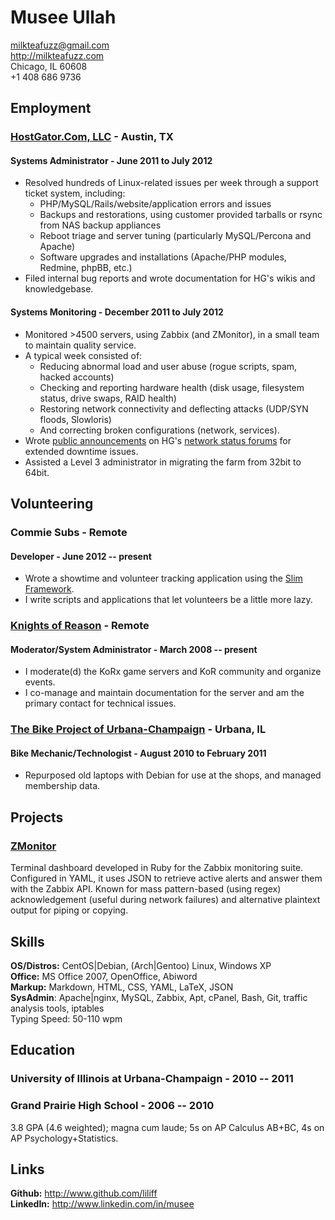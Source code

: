 # Musee Ullah

<milkteafuzz@gmail.com>  
<http://milkteafuzz.com>  
Chicago, IL 60608  
+1 408 686 9736  

## Employment

### [HostGator.Com, LLC](http://hostgator.com) - Austin, TX

#### Systems Administrator - June 2011 to July 2012

* Resolved hundreds of Linux-related issues per week through a support ticket system, including:  
  - PHP/MySQL/Rails/website/application errors and issues  
  - Backups and restorations, using customer provided tarballs or rsync from NAS backup appliances  
  - Reboot triage and server tuning (particularly MySQL/Percona and Apache)  
  - Software upgrades and installations (Apache/PHP modules, Redmine, phpBB, etc.)  
* Filed internal bug reports and wrote documentation for HG's wikis and knowledgebase.

#### Systems Monitoring - December 2011 to July 2012

* Monitored >4500 servers, using Zabbix (and ZMonitor), in a small team to maintain quality service.  
* A typical week consisted of:  
  - Reducing abnormal load and user abuse (rogue scripts, spam, hacked accounts)  
  - Checking and reporting hardware health (disk usage, filesystem status, drive swaps, RAID health)  
  - Restoring network connectivity and deflecting attacks (UDP/SYN floods, Slowloris)  
  - And correcting broken configurations (network, services).  
* Wrote [public announcements](http://forums.hostgator.com/search.php?do=finduser&u=126179) 
on HG's [network status forums](http://forums.hostgator.com/network-status-f14.html) 
for extended downtime issues.  
* Assisted a Level 3 administrator in migrating the farm from 32bit to 64bit.

## Volunteering

### Commie Subs - Remote

#### Developer - June 2012 -- present

* Wrote a showtime and volunteer tracking application using the [Slim Framework](http://slimframework.com).  
* I write scripts and applications that let volunteers be a little more lazy.

### [Knights of Reason](http://knightsofreason.net) - Remote

#### Moderator/System Administrator - March 2008 -- present

* I moderate(d) the KoRx game servers and KoR community and organize events.  
* I co-manage and maintain documentation for the server and am the primary contact for technical issues.

### [The Bike Project of Urbana-Champaign](http://thebikeproject.org) - Urbana, IL

#### Bike Mechanic/Technologist - August 2010 to February 2011

* Repurposed old laptops with Debian for use at the shops, and managed membership data.

## Projects

### [ZMonitor](https://github.com/liliff/zmonitor)

Terminal dashboard developed in Ruby for the Zabbix monitoring suite. 
Configured in YAML, it uses JSON to retrieve active alerts and answer 
them with the Zabbix API. Known for mass pattern-based (using regex) 
acknowledgement (useful during network failures) and alternative 
plaintext output for piping or copying.

## Skills

**OS/Distros:** CentOS$|$Debian, (Arch$|$Gentoo) Linux, Windows XP  
**Office:** MS Office 2007, OpenOffice, Abiword  
**Markup:** Markdown, HTML, CSS, YAML, LaTeX, JSON  
**SysAdmin**: Apache$|$nginx, MySQL, Zabbix, Apt, cPanel, Bash, Git, traffic analysis tools, iptables  
Typing Speed: 50-110 wpm

## Education

### University of Illinois at Urbana-Champaign - 2010 -- 2011

### Grand Prairie High School - 2006 -- 2010
3.8 GPA (4.6 weighted); magna cum laude; 5s on AP Calculus AB+BC, 4s on AP Psychology+Statistics.

## Links

**Github:** <http://www.github.com/liliff>  
**LinkedIn:** <http://www.linkedin.com/in/musee>
